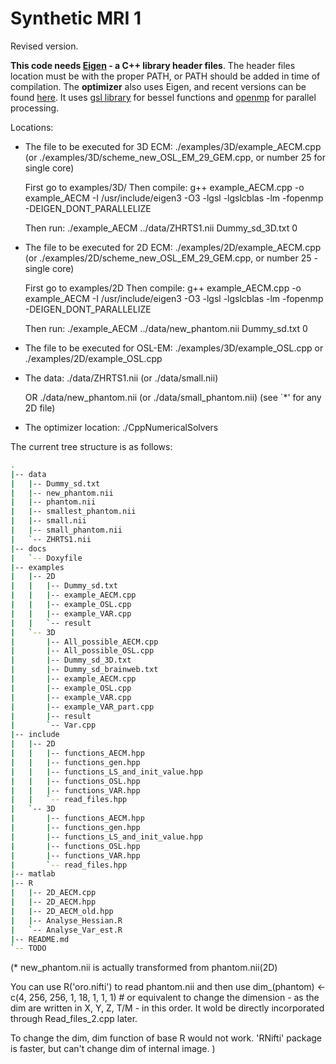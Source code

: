 # Synthetic MRI 1

Revised version.


**This code needs [Eigen](http://eigen.tuxfamily.org/) - a C++ library header files**. 
The header files location must be with the proper PATH, or PATH should be added in time of compilation.
The **optimizer** also uses Eigen, and recent versions can be found [here](https://github.com/PatWie/CppNumericalSolvers).
It uses [gsl library](https://www.gnu.org/software/gsl/) for bessel functions and [openmp](https://www.openmp.org/) for parallel processing.

Locations:
* The file to be executed for 3D ECM: ./examples/3D/example_AECM.cpp (or ./examples/3D/scheme_new_OSL_EM_29_GEM.cpp, or number 25 for single core)
    
    First go to examples/3D/
    Then compile:
        g++ example_AECM.cpp -o example_AECM -I /usr/include/eigen3 -O3 -lgsl -lgslcblas -lm -fopenmp -DEIGEN_DONT_PARALLELIZE
    
    Then run:
        ./example_AECM ../data/ZHRTS1.nii Dummy_sd_3D.txt 0

* The file to be executed for 2D ECM: ./examples/2D/example_AECM.cpp (or ./examples/2D/scheme_new_OSL_EM_29_GEM.cpp, or number 25 - single core)
    
    First go to examples/2D
    Then compile:
        g++ example_AECM.cpp -o example_AECM -I /usr/include/eigen3 -O3 -lgsl -lgslcblas -lm -fopenmp -DEIGEN_DONT_PARALLELIZE
    
    Then run:
        ./example_AECM ../data/new_phantom.nii Dummy_sd.txt 0


* The file to be executed for OSL-EM: 
	./examples/3D/example_OSL.cpp
	or 
	./examples/2D/example_OSL.cpp

* The data: ./data/ZHRTS1.nii (or ./data/small.nii)

	OR
	    ./data/new_phantom.nii (or ./data/small_phantom.nii)
  (see `*' for any 2D file)
* The optimizer location: ./CppNumericalSolvers


The current tree structure is as follows:
```bash
.
|-- data
|   |-- Dummy_sd.txt
|   |-- new_phantom.nii
|   |-- phantom.nii
|   |-- smallest_phantom.nii
|   |-- small.nii
|   |-- small_phantom.nii
|   `-- ZHRTS1.nii
|-- docs
|   `-- Doxyfile
|-- examples
|   |-- 2D
|   |   |-- Dummy_sd.txt
|   |   |-- example_AECM.cpp
|   |   |-- example_OSL.cpp
|   |   |-- example_VAR.cpp
|   |   `-- result
|   `-- 3D
|       |-- All_possible_AECM.cpp
|       |-- All_possible_OSL.cpp
|       |-- Dummy_sd_3D.txt
|       |-- Dummy_sd_brainweb.txt
|       |-- example_AECM.cpp
|       |-- example_OSL.cpp
|       |-- example_VAR.cpp
|       |-- example_VAR_part.cpp
|       |-- result
|       `-- Var.cpp
|-- include
|   |-- 2D
|   |   |-- functions_AECM.hpp
|   |   |-- functions_gen.hpp
|   |   |-- functions_LS_and_init_value.hpp
|   |   |-- functions_OSL.hpp
|   |   |-- functions_VAR.hpp
|   |   `-- read_files.hpp
|   `-- 3D
|       |-- functions_AECM.hpp
|       |-- functions_gen.hpp
|       |-- functions_LS_and_init_value.hpp
|       |-- functions_OSL.hpp
|       |-- functions_VAR.hpp
|       `-- read_files.hpp
|-- matlab
|-- R
|   |-- 2D_AECM.cpp
|   |-- 2D_AECM.hpp
|   |-- 2D_AECM_old.hpp
|   |-- Analyse_Hessian.R
|   `-- Analyse_Var_est.R
|-- README.md
`-- TODO

```




(* new_phantom.nii is actually transformed from phantom.nii(2D)

You can use R('oro.nifti') to read phantom.nii and then use
dim_(phantom) <- c(4, 256, 256, 1, 18, 1, 1, 1) # or equivalent
to change the dimension - as the dim are written in X, Y, Z, T/M - in this order.
It wold be directly incorporated through Read_files_2.cpp later. 

To change the dim, dim function of base R  would not work.
'RNifti' package is faster, but can't change dim of internal image.
)
